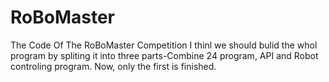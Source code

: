 # RoBoMaster
The Code Of The RoBoMaster Competition 
I thinl we should bulid the whol program by spliting it into three parts-Combine 24 program, API and Robot controling program.
Now, only the first is finished.
